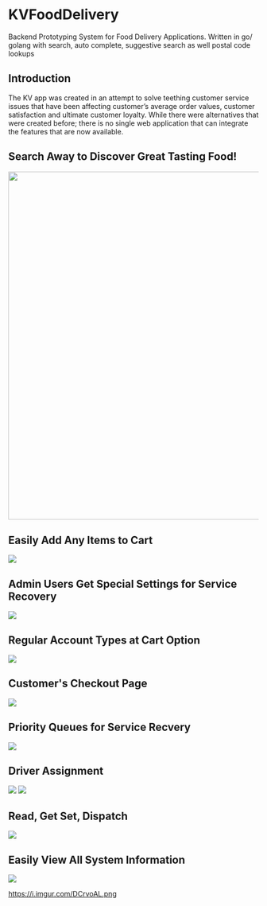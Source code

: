 # KVFoodDelivery
Backend Prototyping System for Food Delivery Applications. Written in go/ golang with search, auto complete, suggestive search as well postal code lookups

<h2>Introduction</h2>

<p>The KV app was created in an attempt to solve teething customer service issues that have been affecting customer’s average order values, customer satisfaction and ultimate customer loyalty.
While there were alternatives that were created before; there is no single web application that can integrate the features that are now available.</p>


<h2>Search Away to Discover Great Tasting Food!</h2>
<img src = "https://i.imgur.com/XFUVxvV.png" width="700">

<h2>Easily Add Any Items to Cart</h2>
<img src = "https://i.imgur.com/FKjFCQ8.png">

<h2>Admin Users Get Special Settings for Service Recovery</h2>
<img src = "https://i.imgur.com/16XvZTt.png">



<h2>Regular Account Types at Cart Option</h2>
<img src = "https://i.imgur.com/pHjQuLW.png">


<h2>Customer's Checkout Page</h2>
<img src = "https://i.imgur.com/PVTs0E7.png">

<h2>Priority Queues for Service Recvery</h2>
<img src = "https://i.imgur.com/c63vP9z.png">

<h2>Driver Assignment</h2>
<img src = "https://i.imgur.com/1Nye0iX.png">
<img src = "https://i.imgur.com/bhKLJWl.png">

<h2>Read, Get Set, Dispatch</h2>
<img src = "https://i.imgur.com/xJjm2yX.png">


<h2>Easily View All System Information</h2>
<img src = "https://i.imgur.com/qhb7rVt.png">




https://i.imgur.com/DCrvoAL.png

